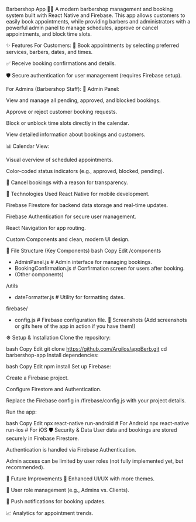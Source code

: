Barbershop App 📅💈
A modern barbershop management and booking system built with React Native and Firebase. This app allows customers to easily book appointments, while providing barbers and administrators with a powerful admin panel to manage schedules, approve or cancel appointments, and block time slots.

✨ Features
For Customers:
📆 Book appointments by selecting preferred services, barbers, dates, and times.

✅ Receive booking confirmations and details.

🛡️ Secure authentication for user management (requires Firebase setup).

For Admins (Barbershop Staff):
🔑 Admin Panel:

View and manage all pending, approved, and blocked bookings.

Approve or reject customer booking requests.

Block or unblock time slots directly in the calendar.

View detailed information about bookings and customers.

📊 Calendar View:

Visual overview of scheduled appointments.

Color-coded status indicators (e.g., approved, blocked, pending).

📝 Cancel bookings with a reason for transparency.

🚀 Technologies Used
React Native for mobile development.

Firebase Firestore for backend data storage and real-time updates.

Firebase Authentication for secure user management.

React Navigation for app routing.

Custom Components and clean, modern UI design.

📂 File Structure (Key Components)
bash
Copy
Edit
/components
  - AdminPanel.js          # Admin interface for managing bookings.
  - BookingConfirmation.js # Confirmation screen for users after booking.
  - (Other components)
  
/utils
  - dateFormatter.js       # Utility for formatting dates.

firebase/
  - config.js              # Firebase configuration file.
📸 Screenshots
(Add screenshots or gifs here of the app in action if you have them!)

⚙️ Setup & Installation
Clone the repository:

bash
Copy
Edit
git clone https://github.com/Argilos/appBerb.git
cd barbershop-app
Install dependencies:

bash
Copy
Edit
npm install
Set up Firebase:

Create a Firebase project.

Configure Firestore and Authentication.

Replace the Firebase config in /firebase/config.js with your project details.

Run the app:

bash
Copy
Edit
npx react-native run-android   # For Android
npx react-native run-ios       # For iOS
🛡️ Security & Data
User data and bookings are stored securely in Firebase Firestore.

Authentication is handled via Firebase Authentication.

Admin access can be limited by user roles (not fully implemented yet, but recommended).

🌱 Future Improvements
🎨 Enhanced UI/UX with more themes.

🔐 User role management (e.g., Admins vs. Clients).

📲 Push notifications for booking updates.

📈 Analytics for appointment trends.
